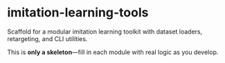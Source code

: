 
# imitation-learning-tools

Scaffold for a modular imitation learning toolkit with dataset loaders, retargeting, and CLI utilities.

This is **only a skeleton**—fill in each module with real logic as you develop.
